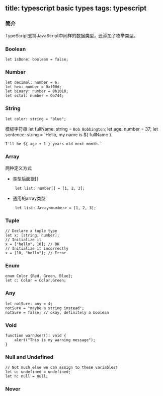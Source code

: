 title: typescript basic types
tags: typescript
---

### 简介
TypeScript支持JavaScript中同样的数据类型，还添加了枚举类型。

### Boolean
	let isDone: boolean = false;

### Number
	let decimal: number = 6;
	let hex: number = 0xf00d;
	let binary: number = 0b1010;
	let octal: number = 0o744;

### String
	let color: string = "blue";
模板字符串
	let fullName: string = `Bob Bobbington`;
	let age: number = 37;
	let sentence: string = `Hello, my name is ${ fullName }.
	
	I'll be ${ age + 1 } years old next month.`

### Array
两种定义方式

-  类型后面跟[]

		let list: number[] = [1, 2, 3];

-  通用的array类型

		let list: Array<number> = [1, 2, 3];

### Tuple
	// Declare a tuple type
	let x: [string, number];
	// Initialize it
	x = ["hello", 10]; // OK
	// Initialize it incorrectly
	x = [10, "hello"]; // Error

### Enum
	enum Color {Red, Green, Blue};
	let c: Color = Color.Green;

### Any
	let notSure: any = 4;
	notSure = "maybe a string instead";
	notSure = false; // okay, definitely a boolean

### Void
	function warnUser(): void {
	    alert("This is my warning message");
	}

### Null and Undefined
	// Not much else we can assign to these variables!
	let u: undefined = undefined;
	let n: null = null;

### Never
